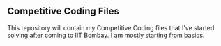 ## Competitive Coding Files

This repository will contain my Competitive Coding files that I've started solving after coming to IIT Bombay. I am mostly starting from basics.